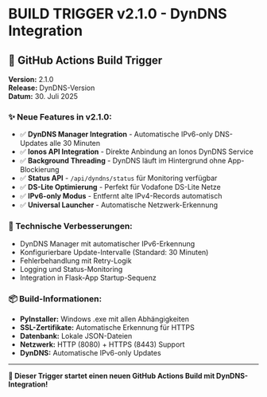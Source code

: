 # BUILD TRIGGER v2.1.0 - DynDNS Integration

## 🚀 GitHub Actions Build Trigger

**Version:** 2.1.0  
**Release:** DynDNS-Version  
**Datum:** 30. Juli 2025  

### ✨ Neue Features in v2.1.0:

- ✅ **DynDNS Manager Integration** - Automatische IPv6-only DNS-Updates alle 30 Minuten
- ✅ **Ionos API Integration** - Direkte Anbindung an Ionos DynDNS Service
- ✅ **Background Threading** - DynDNS läuft im Hintergrund ohne App-Blockierung
- ✅ **Status API** - `/api/dyndns/status` für Monitoring verfügbar
- ✅ **DS-Lite Optimierung** - Perfekt für Vodafone DS-Lite Netze
- ✅ **IPv6-only Modus** - Entfernt alte IPv4-Records automatisch
- ✅ **Universal Launcher** - Automatische Netzwerk-Erkennung

### 🔧 Technische Verbesserungen:

- DynDNS Manager mit automatischer IPv6-Erkennung
- Konfigurierbare Update-Intervalle (Standard: 30 Minuten)
- Fehlerbehandlung mit Retry-Logik
- Logging und Status-Monitoring
- Integration in Flask-App Startup-Sequenz

### 📦 Build-Informationen:

- **PyInstaller:** Windows .exe mit allen Abhängigkeiten
- **SSL-Zertifikate:** Automatische Erkennung für HTTPS
- **Datenbank:** Lokale JSON-Dateien
- **Netzwerk:** HTTP (8080) + HTTPS (8443) Support
- **DynDNS:** Automatische IPv6-only Updates

---

**🎯 Dieser Trigger startet einen neuen GitHub Actions Build mit DynDNS-Integration!**
